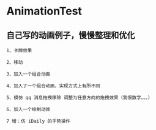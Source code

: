 # AnimationTest
  自己写的动画例子，慢慢整理和优化 
  -----------------------
	
	1、卡牌效果
	
	2、移动
  
	3、加入一个组合动画
	
	4、加入了一个组合动画，实现方式上有所不同
	
	5、模仿 qq 消息拖拽移除 调整为任意方向的拖拽效果（我恨数学。。。）
	
	6、加入一个绘制动效
	
	7 增：仿 iDaily 的手势操作
